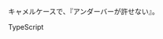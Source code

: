 




キャメルケースで、『アンダーバーが許せない』。


TypeScript
<!--stackedit_data:
eyJoaXN0b3J5IjpbLTE1OTA0NDM4MzddfQ==
-->